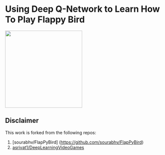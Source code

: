# Using Deep Q-Network to Learn How To Play Flappy Bird

<img src="./images/flappy_bird_demp.gif" width="250">

## Disclaimer
This work is forked from the following repos:

1. [sourabhv/FlapPyBird] (https://github.com/sourabhv/FlapPyBird)
2. [asrivat1/DeepLearningVideoGames](https://github.com/asrivat1/DeepLearningVideoGames)

